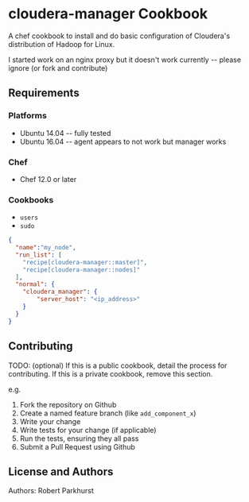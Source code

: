 # cloudera-manager Cookbook

A chef cookbook to install and do basic configuration of Cloudera's distribution of Hadoop for Linux.

I started work on an nginx proxy but it doesn't work currently -- please ignore (or fork and contribute)

## Requirements


### Platforms

- Ubuntu 14.04 -- fully tested
- Ubuntu 16.04 -- agent appears to not work but manager works


### Chef

- Chef 12.0 or later

### Cookbooks

- `users`
- `sudo`


```json
{
  "name":"my_node",
  "run_list": [
    "recipe[cloudera-manager::master]",
    "recipe[cloudera-manager::nodes]"
  ],
  "normal": {
  	"cloudera_manager": {
  		"server_host": "<ip_address>"
  	}
  }
}
```

## Contributing

TODO: (optional) If this is a public cookbook, detail the process for contributing. If this is a private cookbook, remove this section.

e.g.
1. Fork the repository on Github
2. Create a named feature branch (like `add_component_x`)
3. Write your change
4. Write tests for your change (if applicable)
5. Run the tests, ensuring they all pass
6. Submit a Pull Request using Github

## License and Authors

Authors:  Robert Parkhurst
